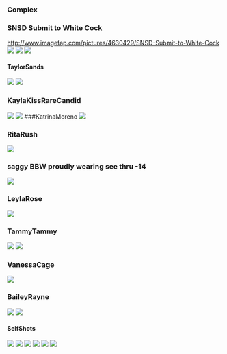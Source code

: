 ### Complex
### SNSD Submit to White Cock
http://www.imagefap.com/pictures/4630429/SNSD-Submit-to-White-Cock
![](http://x.imagefapusercontent.com/u/AznAnal/7529829/1538868464/e2lcRhD2dvOf.jpg)
![](http://x.imagefapusercontent.com/u/AznAnal/7529829/1369221465/IU847so3GTcO.jpg)
![](http://x.imagefapusercontent.com/u/AznAnal/4630429/2067090899/1.jpg)
#### TaylorSands
![](https://i9.fuskator.com/large/krcmYsjnBM7/Taylor-Sands-Enjoying-Double-Penetration-6.jpg)
![](https://i9.fuskator.com/large/ii3GCeot~3o/image-17.jpg)
### KaylaKissRareCandid
![](https://i9.fuskator.com/large/jdv11DRKAJJ/image-6.jpg)
![](https://i9.fuskator.com/large/jdv11DRKAJJ/image-7.jpg)
###KatrinaMoreno
![](https://i9.fuskator.com/large/cjoVt0WDrWV/Busty-Shaved-Katrina-Moreno-Wearing-Bodysuit-7.jpg)
### RitaRush
![](https://www.mypornstarbook.net/pornstars/r/rita_rush/gallery03/images/14.jpg)
### saggy BBW proudly wearing see thru -14
![](http://x.imagefapusercontent.com/u/saglov/7392016/17601688/sBBWinST14a.jpg)
### LeylaRose
![](http://x.imagefapusercontent.com/u/Ebony-Cecilia/7394713/1744604007/Busty_tatooed_black_LeylaRose-6.jpg)
### TammyTammy
![](https://i5.fuskator.com/large/gMBlG-ssTmE/Shaved-Brunette-Tammy-with-Nice-Feet-Wearing-Black-Corset-5.jpg)
![](https://i5.fuskator.com/large/gMBlG-ssTmE/Shaved-Brunette-Tammy-with-Nice-Feet-Wearing-Black-Corset-6.jpg)
### VanessaCage
![](http://media.babesource.com/galleries/5a84425f2946d/tittyattack_vanessa_cage_030.jpg)
### BaileyRayne
![](https://i8.fuskator.com/large/kUCU5TtPMzZ/Shaved-Blonde-Babe-Bailey-Rayne-with-Blue-Eyes-from-Playboy-Wearing-Red-Boots-4.jpg)
![](https://i8.fuskator.com/large/kUCU5TtPMzZ/Shaved-Blonde-Babe-Bailey-Rayne-with-Blue-Eyes-from-Playboy-Wearing-Red-Boots-10.jpg)
#### SelfShots 
![](http://x.imagefapusercontent.com/u/fitguy82/7309894/639783121/ss176_fk_tumblr_o1uoa6gqHt1qiaurso1_1280.jpg)
![](http://x.imagefapusercontent.com/u/fitguy82/7309894/229485236/ss176_fk_tumblr_o3wy8d12FQ1qiaurso1_1280.jpg)
![](http://x.imagefapusercontent.com/u/fitguy82/7309894/288396104/ss176_night_13722123_1755464954695451_534924494_n.jpg)
![](http://x.imagefapusercontent.com/u/fitguy82/7309894/852670703/ss176_pawg_1469794607467.jpg)
![](http://x.imagefapusercontent.com/u/fitguy82/7309894/1891436640/ss176_pawg_1470081035213-1.jpeg)
![](http://x.imagefapusercontent.com/u/fitguy82/7309894/1685115417/ss176_project1_ifwt_Chelas2.jpg)
